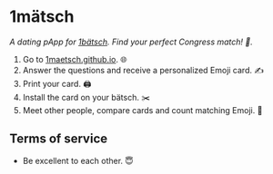 # 1mätsch
*A dating pApp for [1bätsch](https://github.com/1baetsch/1baetsch). Find your perfect Congress match! 💖.*

1. Go to [1maetsch.github.io](https://1maetsch.github.io). 🌐
2. Answer the questions and receive a personalized Emoji card. ✍️
3. Print your card. 🖨
4. Install the card on your bätsch. ✂️
5. Meet other people, compare cards and count matching Emoji. 💯

## Terms of service
  - Be excellent to each other. 😇

